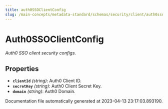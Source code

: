 ```yaml
---
title: auth0SSOClientConfig
slug: /main-concepts/metadata-standard/schemas/security/client/auth0ssoclientconfig
---
```


# Auth0SSOClientConfig

*Auth0 SSO client security configs.*

## Properties

- **`clientId`** *(string)*: Auth0 Client ID.
- **`secretKey`** *(string)*: Auth0 Client Secret Key.
- **`domain`** *(string)*: Auth0 Domain.


Documentation file automatically generated at 2023-04-13 23:17:03.893190.
